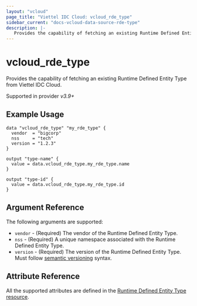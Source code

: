 ```yaml
---
layout: "vcloud"
page_title: "Viettel IDC Cloud: vcloud_rde_type"
sidebar_current: "docs-vcloud-data-source-rde-type"
description: |-
   Provides the capability of fetching an existing Runtime Defined Entity Type from Viettel IDC Cloud.
---
```


# vcloud\_rde\_type

Provides the capability of fetching an existing Runtime Defined Entity Type from Viettel IDC Cloud.

Supported in provider *v3.9+*

## Example Usage

```hcl
data "vcloud_rde_type" "my_rde_type" {
  vendor  = "bigcorp"
  nss     = "tech"
  version = "1.2.3"
}

output "type-name" {
  value = data.vcloud_rde_type.my_rde_type.name
}

output "type-id" {
  value = data.vcloud_rde_type.my_rde_type.id
}
```

## Argument Reference

The following arguments are supported:

* `vendor` - (Required) The vendor of the Runtime Defined Entity Type.
* `nss` - (Required) A unique namespace associated with the Runtime Defined Entity Type.
* `version` - (Required) The version of the Runtime Defined Entity Type. Must follow [semantic versioning](https://semver.org/) syntax.

## Attribute Reference

All the supported attributes are defined in the
[Runtime Defined Entity Type resource](/providers/vmware/vcloud/latest/docs/resources/rde_type#argument-reference).
